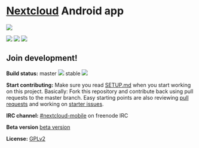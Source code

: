 # [Nextcloud](https://nextcloud.com) Android app
[![](https://owncloud.org/wp-content/themes/owncloudorgnew/assets/img/clients/buttons/googleplay.png)](https://play.google.com/store/apps/details?id=com.owncloud.android)

[![](https://lh3.googleusercontent.com/dJv5wNQ-_pm8QR25lbcwrSAJ_8TPDlk4z9B5CADN40A9KWWoDmGuchK3rMkKthBBTw=h500)](https://play.google.com/store/apps/details?id=com.owncloud.android) [![](https://lh3.googleusercontent.com/v8I1GBePMpg-68TTTcal2LrNLHK1dmKWULxpNgZyGPu0LpXkbUWZooKiLrw331z9Q-c=h500)](https://play.google.com/store/apps/details?id=com.owncloud.android) [![](https://lh3.googleusercontent.com/NsSPoFha6hqyukQKAKSZWPNo_vt6gshMBlHjnlpowUCHO8-ZLjeslPh82nAttoA-Au8=h500)](https://play.google.com/store/apps/details?id=com.owncloud.android)

## Join development!

**Build status:** master ![](https://api.travis-ci.org/owncloud/android.svg?branch=master) stable ![](https://api.travis-ci.org/owncloud/android.svg?branch=stable)

**Start contributing:** Make sure you read [SETUP.md](https://github.com/nextcloud/android/blob/master/SETUP.md) when you start working on this project. Basically: Fork this repository and contribute back using pull requests to the master branch.
Easy starting points are also reviewing [pull requests](https://github.com/nextcloud/android/pulls) and working on [starter issues](https://github.com/nextcloud/android/issues?q=is%3Aopen+is%3Aissue+label%3A%22starter+issue%22).

**IRC channel:** [#nextcloud-mobile](https://webchat.freenode.net/?channels=nextcloud-mobile) on freenode IRC

**Beta version** [beta version](https://github.com/owncloud/android/raw/beta/apks/latest.apk)

**License:** [GPLv2](https://github.com/nextcloud/android/blob/master/LICENSE.txt)
